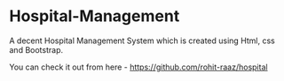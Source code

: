 # Hospital-Management
A decent Hospital Management System which is created using Html, css and Bootstrap.

You can check it out from here - https://github.com/rohit-raaz/hospital
